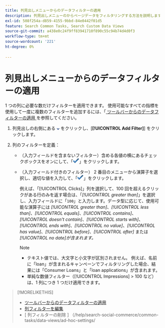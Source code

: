```yaml
---
title: 列見出しメニューからのデータフィルターの適用
description: 列見出しメニューのからページデータをフィルタリングする方法を説明します。
exl-id: 508f254a-d859-4155-9bbd-84e0442f01d5
feature: Search Common Tasks, Search Custom Data Views
source-git-commit: a438e0c24f9ff83941710f890c55c94b74d4d0f3
workflow-type: tm+mt
source-wordcount: '221'
ht-degree: 0%

---
```


# 列見出しメニューからのデータフィルターの適用

<!-- The same in new UI and legacy CM views -->

<!-- Doesn't include instructions for legacy Portfolios or Reports views -->

1 つの列に必要な数だけフィルターを適用できます。<!-- True only for entity names, I think: All filters are joined using the AND operator. --> 使用可能なすべての指標を使用して一度に複数のフィルターを追加するには、「[ ツールバーからのデータフィルターの適用 ](column-filter-apply-from-toolbar.md) を参照してください。

1. 列見出しの右側にある ![ 下向き矢印 ](/help/search-social-commerce/assets/arrow-down-dropdown.png " 下向き矢印 ") をクリックし、[**[!UICONTROL Add Filter]**] をクリックします。

1. 列のフィルターを定義：

   * （入力フィールドを含まないフィルター）含める各値の横にあるチェックボックスをオンにして、「![ フィルターを更新 ](/help/search-social-commerce/assets/select.png " 追加 ")」をクリックします。

   * （入力フィールド付きのフィルター） 2 番目のメニューから演算子を選択し、適切な値を入力して、「![ フィルターを更新 ](/help/search-social-commerce/assets/select.png " 追加 ")」をクリックします。

     例えば、「[!UICONTROL Clicks]」列を選択して、100 回を超えるクリックがある行のみを返す場合は、「*[!UICONTROL greater than]*」を選択し、入力フィールドに「`100`」と入力します。データ型に応じて、使用可能な演算子には *[!UICONTROL greater than]*、*[!UICONTROL less than]*、*[!UICONTROL equals]*、*[!UICONTROL contains]*、*[!UICONTROL doesn't contain]*、*[!UICONTROL starts with]*、*[!UICONTROL ends with]*、*[!UICONTROL no value]*、*[!UICONTROL has value]*、*[!UICONTROL before]*、*[!UICONTROL after]* または *[!UICONTROL no date]が含まれます。*

     >[!NOTE]
     >
     >* テキスト値では、大文字と小文字が区別されません。 例えば、名前に「loan」が含まれるキャンペーンでフィルタリングした場合、結果には「Consumer Loans」と「loan applications」が含まれます。
     >* 単純な数値フィルター（[!UICONTROL Impressions] \> 100 など）は、1 列につき 1 つだけ適用できます。

>[!MORELIKETHIS]
>
>* [ ツールバーからのデータフィルターの適用 ](/help/search-social-commerce/common-tasks/data-views/ad-hoc-settings/column-filter-apply-from-toolbar.md)
>* [ 列フィルターを編集 ](/help/search-social-commerce/common-tasks/data-views/ad-hoc-settings/column-filter-edit.md)
>* [ 列フィルターの削除 ] （/help/search-social-commerce/common-tasks/data-views/ad-hoc-settings/
